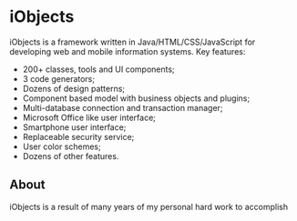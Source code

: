 # iObjects
iObjects is a framework written in Java/HTML/CSS/JavaScript for developing web and mobile information systems. Key features: 
- 200+ classes, tools and UI components; 
- 3 code generators; 
- Dozens of design patterns; 
- Component based model with business objects and plugins; 
- Multi-database connection and transaction manager; 
- Microsoft Office like user interface; 
- Smartphone user interface; 
- Replaceable security service; 
- User color schemes; 
- Dozens of other features.

## About
iObjects is a result of many years of my personal hard work to accomplish 
